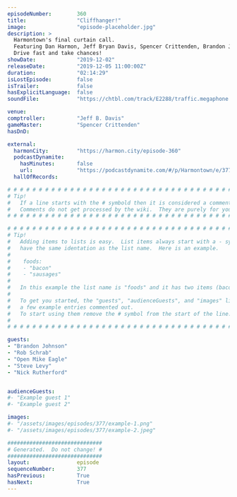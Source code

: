 ```yaml
---
episodeNumber:        360
title:                "Cliffhanger!"
image:                "episode-placeholder.jpg"
description: >
  Harmontown's final curtain call.
  Featuring Dan Harmon, Jeff Bryan Davis, Spencer Crittenden, Brandon Johnson, Rob Schrab, Open Mike Eagle, Steve Levy and Nick Rutherford.
  Drive fast and take chances!
showDate:             "2019-12-02"
releaseDate:          "2019-12-05 11:00:00Z"
duration:             "02:14:29"
isLostEpisode:        false
isTrailer:            false
hasExplicitLanguage:  false
soundFile:            "https://chtbl.com/track/E2288/traffic.megaphone.fm/STA8165669126.mp3?updated=1596568719"

venue:                
comptroller:          "Jeff B. Davis"
gameMaster:           "Spencer Crittenden"
hasDnD:               

external:
  harmonCity:         "https://harmon.city/episode-360"
  podcastDynamite:
    hasMinutes:       false
    url:              "https://podcastdynamite.com/#/p/Harmontown/e/377/360"
  hallOfRecords:      

# # # # # # # # # # # # # # # # # # # # # # # # # # # # # # # # # # # # # # # # # # # # #
# Tip!
#   If a line starts with the # symbold then it is considered a comment.
#   Comments do not get processed by the wiki.  They are purely for your information.
# # # # # # # # # # # # # # # # # # # # # # # # # # # # # # # # # # # # # # # # # # # # #

# # # # # # # # # # # # # # # # # # # # # # # # # # # # # # # # # # # # # # # # # # # # #
# Tip!
#   Adding items to lists is easy.  List items always start with a - symbol and have
#   have the same identation as the list name.  Here is an example.
#
#    foods:
#    - "bacon"
#    - "sausages"
#
#   In this example the list name is "foods" and it has two items (bacon, and sausages).
#
#   To get you started, the "guests", "audienceGuests", and "images" lists below have
#   a few example entries commented out.
#   To start using them remove the # symbol from the start of the line.
#
# # # # # # # # # # # # # # # # # # # # # # # # # # # # # # # # # # # # # # # # # # # # #

guests:
- "Brandon Johnson"
- "Rob Schrab"
- "Open Mike Eagle"
- "Steve Levy"
- "Nick Rutherford"


audienceGuests:
#- "Example guest 1"
#- "Example guest 2"

images:
#- "/assets/images/episodes/377/example-1.png"
#- "/assets/images/episodes/377/example-2.jpeg"

##############################
# Generated.  Do not change! #
##############################
layout:               episode
sequenceNumber:       377
hasPrevious:          True
hasNext:              True
---
```


<!-- The episode description will be rendered here -->

<!-- Add your content BELOW here -->
<!-- vvvvvvvvvvvvvvvvvvvvvvvvvvv -->




<!-- ^^^^^^^^^^^^^^^^^^^^^^^^^^^ -->
<!-- Add your content ABOVE here -->

<!-- The episode gallery will be rendered here -->